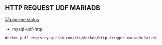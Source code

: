 ## HTTP REQUEST UDF MARIADB

[![pipeline status](https://gitlab.com/ktt/docker/http-trigger-mariadb/badges/master/pipeline.svg)](https://gitlab.com/ktt/docker/http-trigger-mariadb/badges/http-trigger-mariadb/commits/master)

- mysql-udf-http

```
docker pull registry.gitlab.com/ktt/docker/http-trigger-mariadb:latest
```
